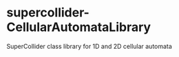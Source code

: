 supercollider-CellularAutomataLibrary
=====================================

SuperCollider class library for 1D and 2D cellular automata 